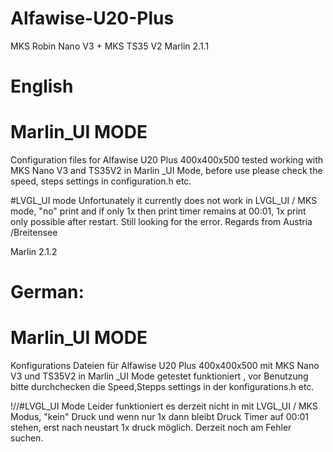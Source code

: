 # Alfawise-U20-Plus 
MKS Robin Nano V3 + MKS TS35 V2
Marlin 2.1.1

# English
# Marlin_UI MODE
Configuration files for Alfawise U20 Plus 400x400x500 tested working with MKS Nano V3 and TS35V2 in Marlin _UI Mode,
before use please check the speed, steps settings in configuration.h etc.

#LVGL_UI mode
Unfortunately it currently does not work in LVGL_UI / MKS mode, "no" print and if only 1x then print timer remains at 00:01,
1x print only possible after restart.
Still looking for the error. Regards from Austria /Breitensee

Marlin 2.1.2

# German:
# Marlin_UI MODE 
Konfigurations Dateien für Alfawise U20 Plus 400x400x500 mit MKS Nano V3 und TS35V2 in Marlin _UI Mode getestet funktioniert , 
vor Benutzung bitte durchchecken die Speed,Stepps settings in der konfigurations.h etc.

!//#LVGL_UI Mode
Leider funktioniert es derzeit nicht in mit LVGL_UI / MKS Modus, "kein" Druck und wenn nur 1x dann bleibt Druck Timer auf 00:01 stehen,
erst nach neustart 1x druck möglich.
Derzeit noch am Fehler suchen.
